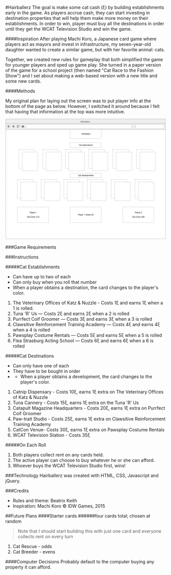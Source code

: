 #Hairballerz
The goal is make some cat cash (ξ) by building establishments early in the game. As players accrue cash, they can start investing in destination properties that will help them make more money on their establishments. In order to win, player must buy all the destinations in order until they get the WCAT Television Studio and win the game.

####Inspiration
After playing Machi Koro, a Japanese card game where players act as mayors and invest in infrastructure, my  seven-year-old daughter wanted to create a similar game, but with her favorite animal: cats. 

Together, we created new rules for gameplay that both simplified the game for younger players and sped up game play. She turned in a paper version of the game for a school project (then named "Cat Race to the Fashion Show") and I set about making a web-based version with a new title and some new cards. 

####Methods

My original plan for laying out the screen was to put player info at the bottom of the page as below. However, I switched it around because I felt that having that information at the top was more intuitive. 

![](Wireframe.png)

###Game Requirements


###Instructions

#####Cat Establishments
* Can have up to two of each
* Can only buy when you roll that number
* When a player obtains a destination, the card changes to the player's color.

1. The Veterinary Offices of Katz & Nuzzle - Costs 1ξ and earns 1ξ when a 1 is rolled.
2. Tuna 'R' Us — Costs 2ξ and earns 2ξ when a 2 is rolled
3. Purrfect Coif Groomer — Costs 3ξ and earns 3ξ when a 3 is rolled
4. Clawsitive Reinforcement Training Academy — Costs 4ξ and earns 4ξ when a 4 is rolled
5. Pawsplay Costume Rentals — Costs 5ξ and earns 5ξ when a 5 is rolled
6. Flea Strasburg Acting School — Costs 6ξ and earns 6ξ when a 6 is rolled

#####Cat Destinations
* Can only have one of each
* They have to be bought in order
* * When a player obtains a development, the card changes to the player's color.

1. Catnip Dispensary - Costs 10ξ, earns 1ξ extra on The Veterinary Offices of Katz & Nuzzle 
2. Tuna Cannery - Costs 15ξ, earns 1ξ extra on the Tuna 'R' Us
3. Catapult Magazine Headquarters - Costs 20ξ, earns 1ξ extra on Purrfect Coif Groomer
4. Paw-trait Studio - Costs 25ξ, earns 1ξ extra on Clawsitive Reinforcement Training Academy
5. CatCon Venue- Costs 30ξ, earns 1ξ extra on Pawsplay Costume Rentals
6. WCAT Television Station - Costs 35ξ


#####On Each Roll
1. Both players collect rent on any cards held.
2. The active player can choose to buy whatever he or she can afford.
3. Whoever buys the WCAT Television Studio first, wins!


###Technology
Hairballerz was created with HTML, CSS, Javascript and jQuery. 

###Credits
* Rules and theme: Beatrix Keith
* Inspiration: Machi Koro © IDW Games, 2015


##Future Plans
####Starter cards
######four cards total; chosen at random
>Note that I should start building this with just one card and everyone collects rent on every turn

1. Cat Rescue - odds
2. Cat Breeder - evens

####Computer Decisions
Probably default to the computer buying any property it can afford. 

